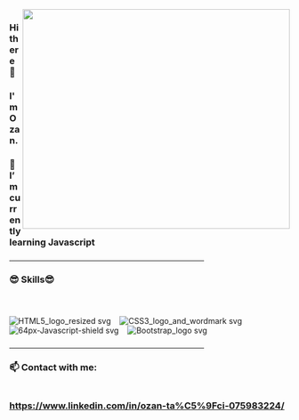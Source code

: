 <img src= "https://user-images.githubusercontent.com/102819318/176635295-72e966d9-517a-451f-ad6c-7e628da7e280.gif" align="right" width="480" height="395">

### Hi there 👋
### I'm Ozan.
### 🌱 I’m currently learning Javascript
### <hr width="350">

###             😎 Skills😎 <br><br><br>
![HTML5_logo_resized svg](https://user-images.githubusercontent.com/102819318/176640032-255da53d-1998-40e1-a3d0-470e744ce8b0.png) 
&nbsp;&nbsp; ![CSS3_logo_and_wordmark svg](https://user-images.githubusercontent.com/102819318/176640080-627cb45f-afcb-410e-b4bf-4e09c46195a9.png)
&nbsp;&nbsp; ![64px-Javascript-shield svg](https://user-images.githubusercontent.com/102819318/176640121-7224554d-a608-4f17-b7e9-d03356af81e2.png)
&nbsp;&nbsp; ![Bootstrap_logo svg](https://user-images.githubusercontent.com/102819318/176661464-026a4109-873e-431f-a4a0-cf7d4be74d18.png)

### <hr width="350">

### 📫 Contact with me: <br><br>
### https://www.linkedin.com/in/ozan-ta%C5%9Fci-075983224/




<!--
**ozantassci/ozantassci** is a ✨ _special_ ✨ repository because its `README.md` (this file) appears on your GitHub profile.

Here are some ideas to get you started:

- 🔭 I’m currently working on ...
- 🌱 I’m currently learning ...
- 👯 I’m looking to collaborate on ...
- 🤔 I’m looking for help with ...
- 💬 Ask me about ...
- 📫 How to reach me: ...
- 😄 Pronouns: ...
- ⚡ Fun fact: ...
-->
